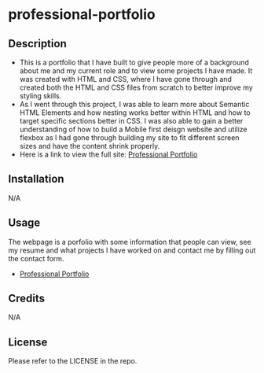 # professional-portfolio

## Description
- This is a portfolio that I have built to give people more of a background about me and my current role and to view some projects I have made. It was created with HTML and CSS, where I have gone through and created both the HTML and CSS files from scratch to better improve my styling skills.
- As I went through this project, I was able to learn more about Semantic HTML Elements and how nesting works better within HTML and how to target specific sections better in CSS. I was also able to gain a better understanding of how to build a Mobile first deisgn website and utilize flexbox as I had gone through building my site to fit different screen sizes and have the content shrink properly.
- Here is a link to view the full site: [Professional Portfolio](https://canadianfaller7.github.io/react-portfolio/ "Named link title")

## Installation
N/A

## Usage
The webpage is a porfolio with some information that people can view, see my resume and what projects I have worked on and contact me by filling out the contact form.
* [Professional Portfolio](https://canadianfaller7.github.io/professional-portfolio/ "Named link title")

## Credits
N/A

## License
Please refer to the LICENSE in the repo.

